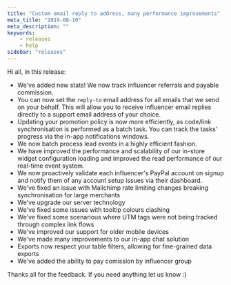 ```yaml
---
title: "Custom email reply to address, many performance improvements"
meta_title: "2019-08-10"
meta_description: ""
keywords:
    - releases
    - help
sidebar: "releases"
---
```


Hi all, in this release:

*   We've added new stats! We now track influencer referrals and payable commission. 
*   You can now set the `reply-to` email address for all emails that we send on your behalf. This will allow you to receive influencer email replies directly to a support email address of your choice.
*   Updating your promotion policy is now more efficiently, as code/link synchronisation is performed as a batch task. You can track the tasks' progress via the in-app notifications windows.
*   We now batch process lead events in a highly efficient fashion. 
*   We have improved the performance and scalability of our in-store widget configuration loading and improved the read performance of our real-time event system.
*   We now proactively validate each influencer's PayPal account on signup and notify them of any account setup issues via their dashboard.
*   We've fixed an issue with Mailchimp rate limiting changes breaking synchronisation for large merchants
*   We've upgrade our server technology
*   We've fixed some issues with tooltip colours clashing
*   We've fixed some scenarious where UTM tags were not being tracked through complex link flows
*   We've improved our support for older mobile devices
*   We've made many improvements to our in-app chat solution
*   Exports now respect your table filters, allowing for fine-grained data exports
*   We've added the ability to pay comission by influencer group


Thanks all for the feedback. If you need anything let us know :)

